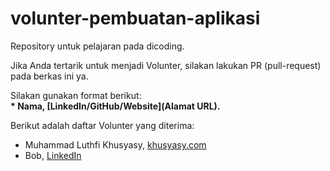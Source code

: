 # volunter-pembuatan-aplikasi
Repository untuk pelajaran pada dicoding.

Jika Anda tertarik untuk menjadi Volunter, silakan lakukan PR (pull-request) pada berkas ini ya.<br>

Silakan gunakan format berikut:<br>
**\* Nama, [LinkedIn/GitHub/Website](Alamat URL).**  

Berikut adalah daftar Volunter yang diterima:
* Muhammad Luthfi Khusyasy, [khusyasy.com](https://khusyasy.com)
* Bob, [LinkedIn](https://www.linkedin.com/in/khusyasy/)
